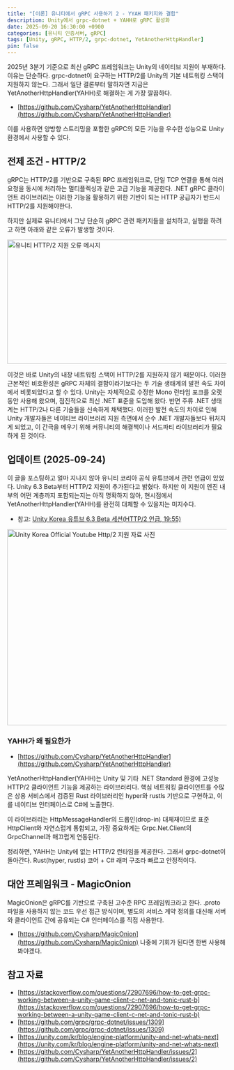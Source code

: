 ```yaml
---
title: "[이론] 유니티에서 gRPC 사용하기 2 - YYAH 패키지와 결합"
description: Unity에서 grpc-dotnet + YAHH로 gRPC 활성화
date: 2025-09-20 16:30:00 +0900
categories: [유니티 인증서버, gRPC]
tags: [Unity, gRPC, HTTP/2, grpc-dotnet, YetAnotherHttpHandler]
pin: false
---
```


2025년 3분기 기준으로 최신 gRPC 프레임워크는 Unity의 네이티브 지원이 부재하다. 이유는 단순하다. grpc-dotnet이 요구하는 HTTP/2를 Unity의 기본 네트워킹 스택이 지원하지 않는다. 그래서 일단 결론부터 말하자면 지금은 YetAnotherHttpHandler(YAHH)로 해결하는 게 가장 깔끔하다.

- [https://github.com/Cysharp/YetAnotherHttpHandler](https://github.com/Cysharp/YetAnotherHttpHandler)

이를 사용하면 양방향 스트리밍을 포함한 gRPC의 모든 기능을 우수한 성능으로 Unity 환경에서 사용할 수 있다.

## 전제 조건 - HTTP/2 
gRPC는 HTTP/2를 기반으로 구축된 RPC 프레임워크로, 단일 TCP 연결을 통해 여러 요청을 동시에 처리하는 멀티플렉싱과 같은 고급 기능을 제공한다. .NET gRPC 클라이언트 라이브러리는 이러한 기능을 활용하기 위한 기반이 되는 HTTP 공급자가 반드시 HTTP/2를 지원해야한다.

하지만 실제로 유니티에서 그냥 단순히 gRPC 관련 패키지들을 설치하고, 실행을 하려고 하면 아래와 같은 오류가 발생할 것이다.

<img width="936" height="285" alt="유니티 HTTP/2 지원 오류 메시지" src="https://github.com/user-attachments/assets/b8858bf4-c4b4-4930-bd55-25f072f92498" />

이것은 바로 Unity의 내장 네트워킹 스택이 HTTP/2를 지원하지 않기 때문이다.
이러한 근본적인 비호환성은 gRPC 자체의 결함이라기보다는 두 기술 생태계의 발전 속도 차이에서 비롯되었다고 할 수 있다.
Unity는 자체적으로 수정한 Mono 런타임 포크를 오랫동안 사용해 왔으며, 점진적으로 최신 .NET 표준을 도입해 왔다. 
반면 주류 .NET 생태계는 HTTP/2나 다른 기술들을 신속하게 채택했다. 이러한 발전 속도의 차이로 인해 Unity 개발자들은 네이티브 라이브러리 지원 측면에서 순수 .NET 개발자들보다 뒤처지게 되었고, 이 간극을 메우기 위해 커뮤니티의 해결책이나 서드파티 라이브러리가 필요하게 된 것이다.


## 업데이트 (2025-09-24)

이 글을 포스팅하고 얼마 지나지 않아 유니티 코리아 공식 유튜브에서 관련 언급이 있었다.
Unity 6.3 Beta부터 HTTP/2 지원이 추가된다고 밝혔다. 하지만 이 지원이 엔진 내부의 어떤 계층까지 포함되는지는 아직 명확하지 않아, 현시점에서 YetAnotherHttpHandler(YAHH)를 완전히 대체할 수 있을지는 미지수다.


- 참고: [Unity Korea 유튜브 6.3 Beta 세션(HTTP/2 언급, 19:55)](https://www.youtube.com/watch?v=nNpIrMWvEjw&t=1195s)

<img width="1005" height="450" alt="Unity Korea Official Youtube Http/2 지원 자료 사진" src="https://github.com/user-attachments/assets/97dc5684-2bb0-40c1-8279-65a18660416c" />

### YAHH가 왜 필요한가

- [https://github.com/Cysharp/YetAnotherHttpHandler](https://github.com/Cysharp/YetAnotherHttpHandler)

YetAnotherHttpHandler(YAHH)는 Unity 및 기타 .NET Standard 환경에 고성능 HTTP/2 클라이언트 기능을 제공하는 라이브러리다. 핵심 네트워킹 클라이언트를 수많은 상용 서비스에서 검증된 Rust 라이브러리인 hyper와 rustls 기반으로 구현하고, 이를 네이티브 인터페이스로 C#에 노출한다. 

이 라이브러리는 HttpMessageHandler의 드롭인(drop-in) 대체재이므로 표준 HttpClient와 자연스럽게 통합되고, 가장 중요하게는 Grpc.Net.Client의 GrpcChannel과 매끄럽게 연동된다. 

정리하면, YAHH는 Unity에 없는 HTTP/2 런타임을 제공한다. 그래서 grpc-dotnet이 돌아간다. Rust(hyper, rustls) 코어 + C# 래퍼 구조라 빠르고 안정적이다.


## 대안 프레임워크 - MagicOnion
MagicOnion은 gRPC를 기반으로 구축된 고수준 RPC 프레임워크라고 한다. .proto 파일을 사용하지 않는 코드 우선 접근 방식이며, 별도의 서비스 계약 정의를 대신해 서버와 클라이언트 간에 공유되는 C# 인터페이스를 직접 사용한다.

- [https://github.com/Cysharp/MagicOnion](https://github.com/Cysharp/MagicOnion)
나중에 기회가 된다면 한번 사용해봐야겠다.

## 참고 자료
- [https://stackoverflow.com/questions/72907696/how-to-get-grpc-working-between-a-unity-game-client-c-net-and-tonic-rust-b](https://stackoverflow.com/questions/72907696/how-to-get-grpc-working-between-a-unity-game-client-c-net-and-tonic-rust-b)
- [https://github.com/grpc/grpc-dotnet/issues/1309](https://github.com/grpc/grpc-dotnet/issues/1309)
- [https://unity.com/kr/blog/engine-platform/unity-and-net-whats-next](https://unity.com/kr/blog/engine-platform/unity-and-net-whats-next)
- [https://github.com/Cysharp/YetAnotherHttpHandler/issues/2](https://github.com/Cysharp/YetAnotherHttpHandler/issues/2)